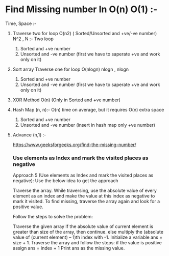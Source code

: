# Find Missing number In O(n) O(1) :-
Time, Space :-

1. Traverse two for loop O(n2) ( Sorted/Unsorted and +ve/-ve number)
    N^2 , N :- Two loop
    1. Sorted and +ve number
    2. Unsorted and -ve number (first we have to saperate +ve and work only on it)
2. Sort array Traverse one for loop O(nlogn)
    nlogn , nlogn
    1. Sorted and +ve number
    2. Unsorted and -ve number (first we have to saperate +ve and work only on it)
3. XOR Method  O(n) (Only in Sorted and +ve number)

4. Hash Map (n, n):- O(n) time on average, but it requires O(n) extra space
    1. Sorted and +ve number
    2. Unsorted and -ve number (insert in hash map only +ve number)
5. Advance (n,1) :-

    https://www.geeksforgeeks.org/find-the-missing-number/

    ### Use elements as Index and mark the visited places as negative

    Approach 5 (Use elements as Index and mark the visited places as negative): Use the below idea to get the approach

    Traverse the array. While traversing, use the absolute value of every element as an index and make the value at this index as negative to mark it visited. To find missing, traverse the array again and look for a positive value.

    Follow the steps to solve the problem:

    Traverse the given array
    If the absolute value of current element is greater than size of the array, then continue.
    else multiply the (absolute value of (current element) – 1)th index with -1.
    Initialize a variable ans = size + 1.
    Traverse the array and follow the steps:
    if the value is positive assign ans = index + 1
    Print ans as the missing value.